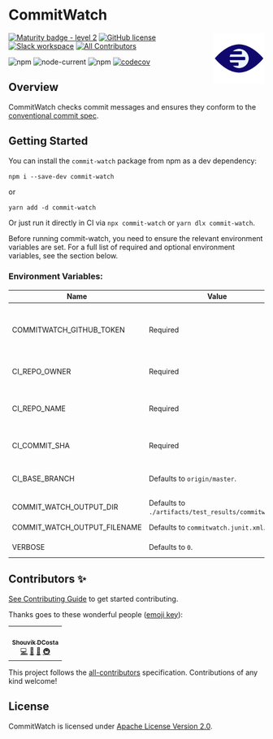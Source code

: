 # CommitWatch

<img align="right" width="100px" height="100px" src="./assets/logo.png" alt="Logo">

[![Maturity badge - level 2](https://img.shields.io/badge/Maturity-Level%202%20--%20First%20Release-yellowgreen.svg)](https://github.com/tophat/getting-started/blob/master/scorecard.md) [![GitHub license](https://img.shields.io/github/license/tophat/commit-watch)](https://github.com/tophat/commit-watch/blob/master/LICENSE) [![Slack workspace](https://slackinvite.dev.tophat.com/badge.svg)](https://opensource.tophat.com/slack) <!-- ALL-CONTRIBUTORS-BADGE:START - Do not remove or modify this section -->
[![All Contributors](https://img.shields.io/badge/all_contributors-1-orange.svg?style=flat-square)](#contributors-)
<!-- ALL-CONTRIBUTORS-BADGE:END -->

![npm](https://img.shields.io/npm/v/commit-watch) ![node-current](https://img.shields.io/node/v/commit-watch) ![npm](https://img.shields.io/npm/dm/commit-watch) [![codecov](https://codecov.io/gh/tophat/commit-watch/branch/master/graph/badge.svg?token=eBYKrg0Vaw)](https://codecov.io/gh/tophat/commit-watch)


## Overview

CommitWatch checks commit messages and ensures they conform to the [conventional commit spec](https://www.conventionalcommits.org/en/v1.0.0/).

## Getting Started

You can install the `commit-watch` package from npm as a dev dependency:

```shell
npm i --save-dev commit-watch
```

or

```shell
yarn add -d commit-watch
```

Or just run it directly in CI via `npx commit-watch` or `yarn dlx commit-watch`.

Before running commit-watch, you need to ensure the relevant environment variables are set. For a full list of required and optional environment variables, see the section below.

### Environment Variables:

| Name                         | Value                                                | Description                                                                                          |
|------------------------------|------------------------------------------------------|------------------------------------------------------------------------------------------------------|
| COMMITWATCH_GITHUB_TOKEN     | Required                                             | Personal access token with write access to GitHub status checks, and read access to your repository. |
| CI_REPO_OWNER                | Required                                             | The "owner" from https://github.com/\<owner\>/\<name\>.                                              |
| CI_REPO_NAME                 | Required                                             | The "name" from https://github.com/\<owner\>/\<name\>. That is, your repository name.                |
| CI_COMMIT_SHA                | Required                                             | The commit sha to run the linter against.                                                            |
| CI_BASE_BRANCH               | Defaults to `origin/master`.                         | The base branch to compare the commit sha against.                                                   |
| COMMIT_WATCH_OUTPUT_DIR      | Defaults to `./artifacts/test_results/commitwatch/`. | Directory to write the junit report to.                                                              |
| COMMIT_WATCH_OUTPUT_FILENAME | Defaults to `commitwatch.junit.xml`.                 | The name of the junit report.                                                                        |
| VERBOSE                      | Defaults to `0`.                                     | Whether to enable verbose mode.                                                                      |

## Contributors ✨

[See Contributing Guide](./CONTRIBUTING.md) to get started contributing.

Thanks goes to these wonderful people ([emoji key](https://allcontributors.org/docs/en/emoji-key)):

<!-- ALL-CONTRIBUTORS-LIST:START - Do not remove or modify this section -->
<!-- prettier-ignore-start -->
<!-- markdownlint-disable -->
<table>
  <tr>
    <td align="center"><a href="https://opensource.tophat.com/"><img src="https://avatars0.githubusercontent.com/u/6020693?v=4?s=100" width="100px;" alt=""/><br /><sub><b>Shouvik DCosta</b></sub></a><br /><a href="https://github.com/tophat/commit-watch/commits?author=sdcosta" title="Code">💻</a> <a href="https://github.com/tophat/commit-watch/commits?author=sdcosta" title="Documentation">📖</a> <a href="#ideas-sdcosta" title="Ideas, Planning, & Feedback">🤔</a> <a href="#infra-sdcosta" title="Infrastructure (Hosting, Build-Tools, etc)">🚇</a></td>
  </tr>
</table>

<!-- markdownlint-restore -->
<!-- prettier-ignore-end -->

<!-- ALL-CONTRIBUTORS-LIST:END -->

This project follows the [all-contributors](https://github.com/all-contributors/all-contributors) specification. Contributions of any kind welcome!

## License

CommitWatch is licensed under [Apache License Version 2.0](https://github.com/tophat/commit-watch/tree/master/LICENSE).
